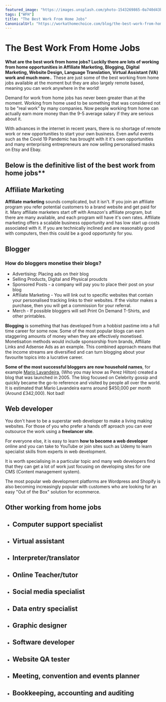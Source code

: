 ```yaml
---
featured_image: "https://images.unsplash.com/photo-1543269865-0a740d43b90c?ixlib=rb-1.2.1&ixid=eyJhcHBfaWQiOjEyMDd9&auto=format&fit=crop&w=1350&q=80"
tags: ["WFH"]
title: "The Best Work From Home Jobs"
CanonicalUrl: "https://workathomechoice.com/blog/the-best-work-from-home-jobs/"
---
```


# The Best Work From Home Jobs

**What are the best work from home jobs?  Luckily there are lots of working from home opportunities in Affiliate Marketing, Blogging, Digital Marketing, Website Design, Language Translation, Virtual Assistant (VA) work and much more.**. These are just some of the best working from home jobs available at the moment but they are also largely remote based, meaning you can work anywhere in the world!

Demand for work from home jobs has never been greater than at the moment.  Working from home used to be something that was considered not to be "real work" by many companies.  Now people working from home can actually earn more money than the 9-5 average salary if they are serious about it.

With advances in the internet in recent years, there is no shortage of remote work or new opportunities to start your own business.  Even awful events such as the Covid 19 Pandemic has brought with it it's own opportunities and many enterprising entrepreneurs are now selling personalised masks on Etsy and Ebay.

## Below is the definitive list of the best work from home jobs**


## Affiliate Marketing

**Affiliate marketing** sounds complicated, but it isn't. If you join an affiliate program you refer potential customers to a brand website and get paid for it.  Many affiliate marketers start off with Amazon's affiliate program, but there are many available, and each program will have it's own rates.  Affiliate marketing offers a scalable business opportunity and has low start up costs associated with it.  If you are technically inclined and are reasonably good with computers, then this could be a good opportunity for you.

## Blogger

### How do bloggers monetise their blogs?

- Advertising: Placing ads on their blog
- Selling Products, Digital and Physical proudcts
- Sponsored Posts - a company will pay you to place their post on your blog
- Affiliate Marketing - You will link out to specific websites that contain your personalised tracking links to their websites.  If the visitor makes a purchase, then you will get a commission for your referral.
- Merch - If possible bloggers will sell Print On Demand T-Shirts, and other printables.

**Blogging** is something that has developed from a hobbist pastime into a full time career for some now.  Some of the most popular blogs can earn staggering amounts of money when they are effectively monetised.  Monetisation methods would include sponsorship from brands, Affiliate Links and Adsense Ads as an example.  This combined approach means that the income streams are diversified and can turn blogging about your favourite topics into a lucrative career.

**Some of the most successful bloggers are now household names**, for example [Mario Lavandeira](https://en.wikipedia.org/wiki/Perez_Hilton), (Who you may know as Perez Hilton) created a blog that was launched in 2005.  The blog focused on Celebrity gossip and quickly became the go-to reference and visited by people all over the world.  It is estimated that Mario Lavandeira earns around $450,000 per month (Around £342,000).  Not bad!

## Web developer

You don't have to be a superstar web developer to make a living making websites.  For those of you who prefer a hands off aproach you can ever outsource the work using a **freelancer site**.

For everyone else, it is easy to learn **how to become a web developer** online and you can take to YouTube or join sites such as Udemy to learn specialist skills from experts in web development.

It is worth specialising in a particular topic and many web developers find that they can get a lot of work just focusing on developing sites for one CMS (Content management system).

The most popular web development platforms are Wordpress and Shopify is also becoming increasingly popular with customers who are looking for an easy "Out of the Box" solution for ecommerce.

## Other working from home jobs

* ## Computer support specialist
* ## Virtual assistant
* ## Interpreter/translator
* ## Online Teacher/tutor
* ## Social media specialist
* ## Data entry specialist
* ## Graphic designer
* ## Software developer
* ## Website QA tester
* ## Meeting, convention and events planner
* ## Bookkeeping, accounting and auditing
